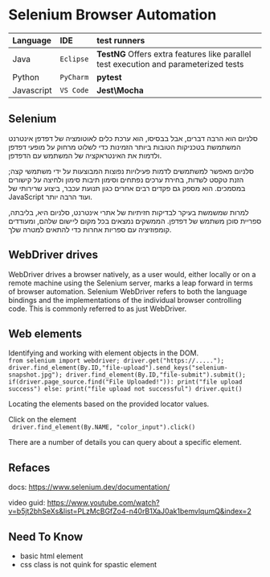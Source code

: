 # Selenium Browser Automation

| Language | IDE     | test runners                      |
| :-------- | :------- | :--------------------------------------- |
| Java | `Eclipse` | **TestNG** Offers extra features like parallel test execution and parameterized tests |
| Python | `PyCharm` | **pytest** |
| Javascript | `VS Code` | **Jest\Mocha** |

##  Selenium
סלניום הוא הרבה דברים, אבל בבסיסו, הוא ערכת כלים לאוטומציה של דפדפן אינטרנט המשתמשת בטכניקות הטובות ביותר הזמינות כדי לשלוט מרחוק על מופעי דפדפן ולדמות את האינטראקציה של המשתמש עם הדפדפן.

סלניום מאפשר למשתמשים לדמות פעילויות נפוצות המבוצעות על ידי משתמשי קצה; הזנת טקסט לשדות, בחירת ערכים נפתחים וסימון תיבות סימון ולחיצה על קישורים במסמכים. הוא מספק גם פקדים רבים אחרים כגון תנועת עכבר, ביצוע שרירותי של JavaScript ועוד הרבה יותר.

למרות שמשמשת בעיקר לבדיקות חזיתיות של אתרי אינטרנט, סלניום היא, בליבתה, ספריית סוכן משתמש של דפדפן. הממשקים נמצאים בכל מקום ליישום שלהם, ומעודדים קומפוזיציה עם ספריות אחרות כדי להתאים למטרה שלך.

##  WebDriver drives
WebDriver drives a browser natively, as a user would, either locally or on a remote machine using the Selenium server, marks a leap forward in terms of browser automation.
Selenium WebDriver refers to both the language bindings and the implementations of the individual browser controlling code. This is commonly referred to as just WebDriver.

## Web elements
Identifying and working with element objects in the DOM.</br>
`
from selenium import webdriver;
driver.get("https://.....");
driver.find_element(By.ID,"file-upload").send_keys("selenium-snapshot.jpg");
driver.find_element(By.ID,"file-submit").submit();
if(driver.page_source.find("File Uploaded!")):
    print("file upload success")
else:
    print("file upload not successful")
driver.quit()
`</br>

Locating the elements based on the provided locator values.

 Click on the element </br>
` driver.find_element(By.NAME, "color_input").click()`

There are a number of details you can query about a specific element.



## Refaces
docs: https://www.selenium.dev/documentation/ </br>

video guid: https://www.youtube.com/watch?v=b5jt2bhSeXs&list=PLzMcBGfZo4-n40rB1XaJ0ak1bemvlqumQ&index=2

## Need To Know
- basic html element
- css class is not quink for spastic element
